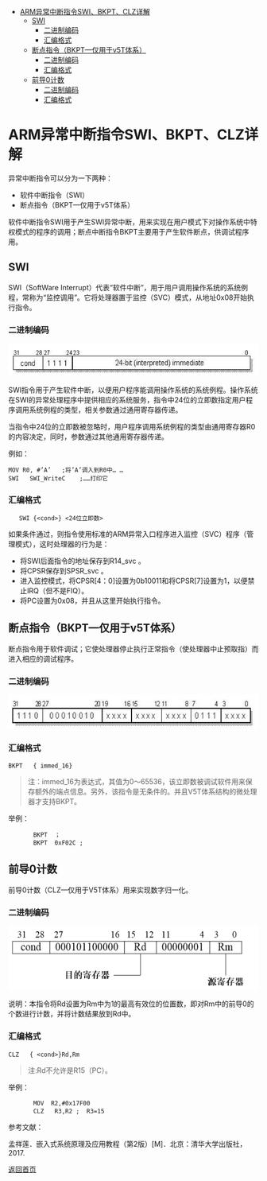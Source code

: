 - [ARM异常中断指令SWI、BKPT、CLZ详解](#arm异常中断指令swibkptclz详解)
  - [SWI](#swi)
    - [二进制编码](#二进制编码)
    - [汇编格式](#汇编格式)
  - [断点指令（BKPT—仅用于v5T体系）](#断点指令bkpt仅用于v5t体系)
    - [二进制编码](#二进制编码-1)
    - [汇编格式](#汇编格式-1)
  - [前导0计数](#前导0计数)
    - [二进制编码](#二进制编码-2)
    - [汇编格式](#汇编格式-2)


# ARM异常中断指令SWI、BKPT、CLZ详解

异常中断指令可以分为一下两种：

+ 软件中断指令（SWI） 
+ 断点指令（BKPT—仅用于v5T体系）

软件中断指令SWI用于产生SWI异常中断，用来实现在用户模式下对操作系统中特权模式的程序的调用；断点中断指令BKPT主要用于产生软件断点，供调试程序用。 

## SWI

SWI（SoftWare Interrupt）代表“软件中断”，用于用户调用操作系统的系统例程，常称为“监控调用”。它将处理器置于监控（SVC）模式，从地址0x08开始执行指令。

### 二进制编码

![](https://raw.githubusercontent.com/timerring/picgo/master/picbed/image-20221225085817256.png)

SWI指令用于产生软件中断，以便用户程序能调用操作系统的系统例程。操作系统在SWI的异常处理程序中提供相应的系统服务，指令中24位的立即数指定用户程序调用系统例程的类型，相关参数通过通用寄存器传递。

当指令中24位的立即数被忽略时，用户程序调用系统例程的类型由通用寄存器R0的内容决定，同时，参数通过其他通用寄存器传递。 

例如： 

```assembly
MOV R0, #’A’   ;将’A’调入到R0中… …
SWI   SWI_WriteC    ;……打印它
```

### 汇编格式

```assembly
   SWI {<cond>}	<24位立即数> 
```

如果条件通过，则指令使用标准的ARM异常入口程序进入监控（SVC）程序（管理模式），这时处理器的行为是：

+ 将SWI后面指令的地址保存到R14_svc 。
+ 将CPSR保存到SPSR_svc 。 
+ 进入监控模式，将CPSR[4：0]设置为0b10011和将CPSR[7]设置为1，以便禁止IRQ（但不是FIQ）。
+ 将PC设置为0x08，并且从这里开始执行指令。

## 断点指令（BKPT—仅用于v5T体系） 

断点指令用于软件调试；它使处理器停止执行正常指令（使处理器中止预取指）而进入相应的调试程序。

### 二进制编码

![](https://raw.githubusercontent.com/timerring/picgo/master/picbed/image-20221225085958491.png)

### 汇编格式

```assembly
BKPT   { immed_16} 
```

> 注：immed_16为表达式，其值为0～65536，该立即数被调试软件用来保存额外的端点信息。另外，该指令是无条件的。并且V5T体系结构的微处理器才支持BKPT。

举例：

```assembly
       BKPT  ；
       BKPT  0xF02C ;
```

## 前导0计数

前导0计数（CLZ—仅用于V5T体系）用来实现数字归一化。

### 二进制编码

![](https://raw.githubusercontent.com/timerring/picgo/master/picbed/image-20221225090030397.png)

说明：本指令将Rd设置为Rm中为1的最高有效位的位置数，即对Rm中的前导0的个数进行计数，并将计数结果放到Rd中。

### 汇编格式

```assembly
CLZ   { <cond>}Rd,Rm 
```

> 注:Rd不允许是R15（PC）。

举例：

```assembly
       MOV  R2,#0x17F00  
       CLZ   R3,R2 ;  R3=15 
```



参考文献：

孟祥莲．嵌入式系统原理及应用教程（第2版）[M]．北京：清华大学出版社，2017.



[返回首页](https://github.com/timerring/hardware-tutorial)